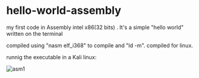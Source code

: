 # hello-world-assembly
my first code in Assembly intel x86(32 bits) . It's a simple "hello world" written on the terminal

compiled using "nasm elf_i368" to compile and "ld -m". compiled for linux.

runnig the executable in a Kali linux:

![asm1](https://user-images.githubusercontent.com/53917092/79050583-5d478080-7c01-11ea-8beb-a258cc9e8129.png)

